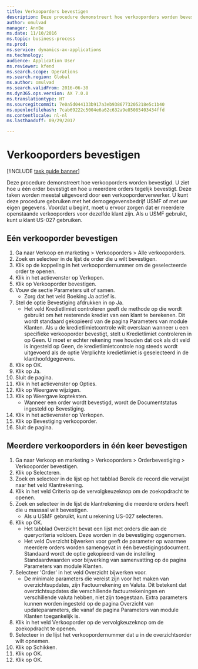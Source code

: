 ```yaml
--- 
title: Verkooporders bevestigen
description: Deze procedure demonstreert hoe verkooporders worden bevestigd.
author: omulvad
manager: AnnBe
ms.date: 11/10/2016
ms.topic: business-process
ms.prod: 
ms.service: dynamics-ax-applications
ms.technology: 
audience: Application User
ms.reviewer: kfend
ms.search.scope: Operations
ms.search.region: Global
ms.author: omulvad
ms.search.validFrom: 2016-06-30
ms.dyn365.ops.version: AX 7.0.0
ms.translationtype: HT
ms.sourcegitcommit: 7e0a5d044133b917a3eb9386773205218e5c1b40
ms.openlocfilehash: 7cab69222c5004e6a62c632a9e85085403434ffd
ms.contentlocale: nl-nl
ms.lasthandoff: 09/29/2017

---
```

# <a name="confirm-sales-orders"></a>Verkooporders bevestigen

[!INCLUDE [task guide banner](../../includes/task-guide-banner.md)]

Deze procedure demonstreert hoe verkooporders worden bevestigd. U ziet hoe u één order bevestigt en hoe u meerdere orders tegelijk bevestigt. Deze taken worden meestal uitgevoerd door een verkooporderverwerker. U kunt deze procedure gebruiken met het demogegevensbedrijf USMF of met uw eigen gegevens. Voordat u begint, moet u ervoor zorgen dat er meerdere openstaande verkooporders voor dezelfde klant zijn. Als u USMF gebruikt, kunt u klant US-027 gebruiken.


## <a name="confirm-a-single-sales-order"></a>Eén verkooporder bevestigen
1. Ga naar Verkoop en marketing > Verkooporders > Alle verkooporders.
2. Zoek en selecteer in de lijst de order die u wilt bevestigen.
3. Klik op de koppeling in het verkoopordernummer om de geselecteerde order te openen.
4. Klik in het actievenster op Verkopen.
5. Klik op Verkooporder bevestigen.
6. Vouw de sectie Parameters uit of samen.
    * Zorg dat het veld Boeking Ja actief is.  
7. Stel de optie Bevestiging afdrukken in op Ja.
    * Het veld Kredietlimiet controleren geeft de methode op die wordt gebruikt om het resterende krediet van een klant te berekenen. Dit wordt standaard gekopieerd van de pagina Parameters van module Klanten. Als u de kredietlimietcontrole wilt overslaan wanneer u een specifieke verkooporder bevestigt, stelt u Kredietlimiet controleren in op Geen. U moet er echter rekening mee houden dat ook als dit veld is ingesteld op Geen, de kredietlimietcontrole nog steeds wordt uitgevoerd als de optie Verplichte kredietlimiet is geselecteerd in de klanthoofdgegevens.  
8. Klik op OK.
9. Klik op Ja.
10. Sluit de pagina.
11. Klik in het actievenster op Opties.
12. Klik op Weergave wijzigen.
13. Klik op Weergave kopteksten.
    * Wanneer een order wordt bevestigd, wordt de Documentstatus ingesteld op Bevestiging.  
14. Klik in het actievenster op Verkopen.
15. Klik op Bevestiging verkooporder.
16. Sluit de pagina.

## <a name="confirm-multiple-sales-orders-at-once"></a>Meerdere verkooporders in één keer bevestigen
1. Ga naar Verkoop en marketing > Verkooporders > Orderbevestiging > Verkooporder bevestigen.
2. Klik op Selecteren.
3. Zoek en selecteer in de lijst op het tabblad Bereik de record die verwijst naar het veld Klantrekening.
4. Klik in het veld Criteria op de vervolgkeuzeknop om de zoekopdracht te openen.
5. Zoek en selecteer in de lijst de klantrekening die meerdere orders heeft die u massaal wilt bevestigen.
    * Als u USMF gebruikt, kunt u rekening US-027 selecteren.  
6. Klik op OK.
    * Het tabblad Overzicht bevat een lijst met orders die aan de querycriteria voldoen. Deze worden in de bevestiging opgenomen.  
    * Het veld Overzicht bijwerken voor geeft de parameter op waarmee meerdere orders worden samengevat in één bevestigingsdocument. Standaard wordt de optie gekopieerd van de instelling Standaardwaarden voor bijwerking van samenvatting op de pagina Parameters van module Klanten.  
7. Selecteer 'Order' in het veld Overzicht bijwerken voor.
    * De minimale parameters die vereist zijn voor het maken van overzichtsupdates, zijn Factuurrekening en Valuta. Dit betekent dat overzichtsupdates die verschillende factuurrekeningen en verschillende valuta hebben, niet zijn toegestaan. Extra parameters kunnen worden ingesteld op de pagina Overzicht van updateparameters, die vanaf de pagina Parameters van module Klanten toegankelijk is.  
8. Klik in het veld Verkooporder op de vervolgkeuzeknop om de zoekopdracht te openen.
9. Selecteer in de lijst het verkoopordernummer dat u in de overzichtsorder wilt opnemen.
10. Klik op Schikken.
11. Klik op OK.
12. Klik op OK.


